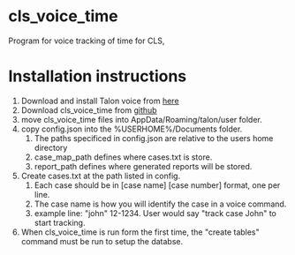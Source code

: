 # cls_voice_time
 Program for voice tracking of time for CLS,


# Installation instructions

1. Download and install Talon voice from [here](https://talonvoice.com/)
2. Download cls_voice_time from [github](https://github.com/gondilon/cls_voice_time)
3. move cls_voice_time files into AppData/Roaming/talon/user folder.
4. copy config.json into the %USERHOME%/Documents folder.
   1. The paths specificed in config.json are relative to the users home directory
   2. case_map_path defines where cases.txt is store.
   3. report_path defines where generated reports will be stored.
5. Create cases.txt at the path listed in config. 
   1. Each case should be  in [case name] [case number] format, one per line. 
   2. The case name is how you will identify the case in a voice command.
   3. example line: "john" 12-1234. User would say "track case John" to start tracking.
6. When cls_voice_time is run form the first time, the "create tables" command must be run to setup the databse.
